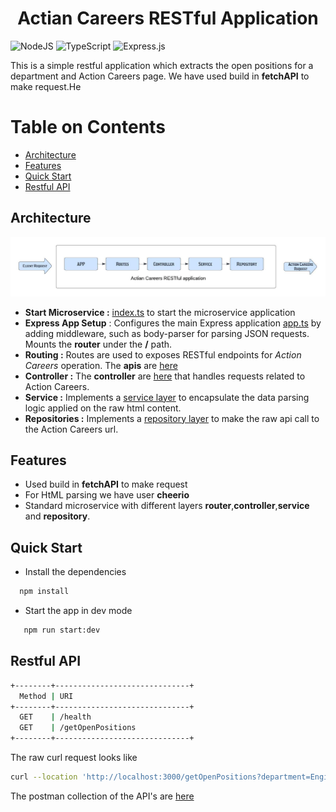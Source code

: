 <html><center><h1>Actian Careers RESTful Application</h1></center></html>

![NodeJS](https://img.shields.io/badge/node.js-6DA55F?style=for-the-badge&logo=node.js&logoColor=white)
![TypeScript](https://img.shields.io/badge/typescript-%23007ACC.svg?style=for-the-badge&logo=typescript&logoColor=white)
![Express.js](https://img.shields.io/badge/express.js-%23404d59.svg?style=for-the-badge&logo=express&logoColor=%2361DAFB)

This is a simple restful application which extracts the open positions for a department and Action Careers page. We have used build in **fetchAPI** to make request.He

# Table on Contents <!-- omit in toc -->

- [Architecture](#architecture)
- [Features](#features)
- [Quick Start](#quick-start)
- [Restful API](#restful-api)

## Architecture

![Process Flow](/docs/images/processFlow.jpeg)

 - **Start Microservice :** [index.ts](./src/index.ts) to start the microservice application
 - **Express App Setup** : Configures the main Express application [app.ts](./src/app.ts) by adding middleware, such as body-parser for parsing JSON requests.
Mounts the **router** under the **/** path.
- **Routing :** Routes are used to exposes RESTful endpoints for *Action Careers* operation. The **apis** are [here](./backend-express-postgresql/src/routes/v1Apis/)
- **Controller :** The **controller** are [here](./src/controllers/ActianCareersController.ts) that handles requests related to Action Careers.
-  **Service :** Implements a [service layer](./src/service/ActianCareersService.ts) to encapsulate the data parsing logic applied on the raw html content.
- **Repositories :** Implements a [repository layer](./src/repositories/ActianCareersRepository.ts) to make the raw api call to the Action Careers url.

## Features
* Used build in **fetchAPI** to make request
* For HtML parsing we have user **cheerio**
* Standard microservice with different layers **router**,**controller**,**service** and **repository**.

## Quick Start

- Install the dependencies

```cmd
  npm install
```

- Start the app in dev mode

```cmd
   npm run start:dev
```

## Restful API
```sh 
+--------+------------------------------+
  Method | URI
+--------+------------------------------+
  GET    | /health
  GET    | /getOpenPositions
+--------+------------------------------+
```
The raw curl request looks like
```sh
curl --location 'http://localhost:3000/getOpenPositions?department=Engineering'
```
The postman collection of the API's are [here](/docs/postmanApiCollection/ActionCareers.postman_collection.json)